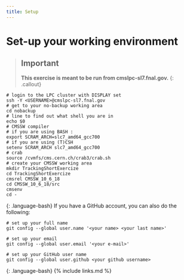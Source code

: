 ```yaml
---
title: Setup
---
```

# Set-up your working environment

> ## Important
> **This exercise is meant to be run from cmslpc-sl7.fnal.gov.**
{: .callout}

~~~
# login to the LPC cluster with DISPLAY set
ssh -Y <USERNAME>@cmslpc-sl7.fnal.gov
# get to your no-backup working area
cd nobackup
# line to find out what shell you are in
echo $0
# CMSSW compiler                              
# if you are using BASH :                                                                      
export SCRAM_ARCH=slc7_amd64_gcc700
# if you are using (T)CSH
setenv SCRAM_ARCH slc7_amd64_gcc700
# crab                                                                                                    
source /cvmfs/cms.cern.ch/crab3/crab.sh
# create your CMSSW working area
mkdir TrackingShortExercize
cd TrackingShortExercize
cmsrel CMSSW_10_6_18
cd CMSSW_10_6_18/src
cmsenv
cd -
~~~
{: .language-bash}
If you have a GitHub account, you can also do the following:

~~~
# set up your full name
git config --global user.name '<your name> <your last name>'

# set up your email
git config --global user.email '<your e-mail>'

# set up your GitHub user name
git config --global user.github <your github username>
~~~
{: .language-bash}
{% include links.md %}
